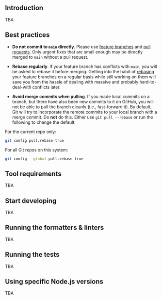 ## Introduction

TBA

## Best practices

- **Do not commit to `main` directly**. Please use [feature branches](https://www.atlassian.com/git/tutorials/comparing-workflows/feature-branch-workflow) and [pull requests](https://help.github.com/articles/about-pull-requests/). Only urgent fixes that are small enough may be directly merged to `main` without a pull request.

- **Rebase regularly**. If your feature branch has conflicts with `main`, you will be asked to rebase it before merging. Getting into the habit of [rebasing](https://git-scm.com/docs/git-rebase) your feature branches on a regular basis while still working on them will save you from the hassle of dealing with massive and probably hard-to-deal-with conflicts later.

- **Avoid merge commits when pulling**. If you made local commits on a branch, but there have also been new commits to it on GitHub, you will not be able to pull the branch cleanly (i.e., fast-forward it). By default, Git will try to incorporate the remote commits to your local branch with a merge commit. Do **not** do this. Either use `git pull --rebase` or run the following to change the default:

For the current repo only:
```sh
git config pull.rebase true
```

For all Git repos on this system:
```sh
git config --global pull.rebase true
```

## Tool requirements

TBA

## Start developing

TBA

## Running the formatters & linters

TBA

## Running the tests

TBA

## Using specific Node.js versions

TBA
